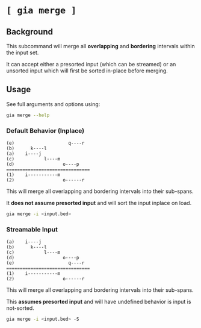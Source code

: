 # `[ gia merge ]`

## Background

This subcommand will merge all **overlapping** and **bordering** intervals
within the input set.

It can accept either a presorted input (which can be streamed) or an unsorted
input which will first be sorted in-place before merging.

## Usage

See full arguments and options using:

```bash
gia merge --help
```

### Default Behavior (Inplace)

```text
(e)                    q----r
(b)      k----l
(a)    i----j
(c)           l----m
(d)                  o----p
===============================
(1)    i-----------m
(2)                  o------r
```

This will merge all overlapping and bordering intervals into their sub-spans.

It **does not assume presorted input** and will sort the input inplace on load.

```bash
gia merge -i <input.bed>
```

### Streamable Input

```text
(a)    i----j
(b)      k----l
(c)           l----m
(d)                  o----p
(e)                    q----r
===============================
(1)    i-----------m
(2)                  o------r
```

This will merge all overlapping and bordering intervals into their sub-spans.

This **assumes presorted input** and will have undefined behavior is input is not-sorted.

```bash
gia merge -i <input.bed> -S
```
